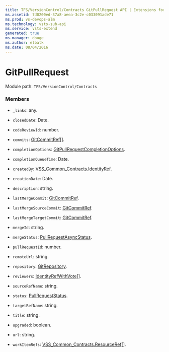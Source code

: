 ```yaml
---
title: TFS/VersionControl/Contracts GitPullRequest API | Extensions for Visual Studio Team Services
ms.assetid: 7d0200ed-37a8-aeea-3c2e-c033091ade71
ms.prod: vs-devops-alm
ms.technology: vsts-sub-api
ms.service: vsts-extend
generated: true
ms.manager: douge
ms.author: elbatk
ms.date: 08/04/2016
---
```


# GitPullRequest

Module path: `TFS/VersionControl/Contracts`


### Members

* `_links`: any. 

* `closedDate`: Date. 

* `codeReviewId`: number. 

* `commits`: [GitCommitRef](../../../TFS/VersionControl/Contracts/GitCommitRef.md)[]. 

* `completionOptions`: [GitPullRequestCompletionOptions](../../../TFS/VersionControl/Contracts/GitPullRequestCompletionOptions.md). 

* `completionQueueTime`: Date. 

* `createdBy`: [VSS_Common_Contracts.IdentityRef](../../../VSS/WebApi/Contracts/IdentityRef.md). 

* `creationDate`: Date. 

* `description`: string. 

* `lastMergeCommit`: [GitCommitRef](../../../TFS/VersionControl/Contracts/GitCommitRef.md). 

* `lastMergeSourceCommit`: [GitCommitRef](../../../TFS/VersionControl/Contracts/GitCommitRef.md). 

* `lastMergeTargetCommit`: [GitCommitRef](../../../TFS/VersionControl/Contracts/GitCommitRef.md). 

* `mergeId`: string. 

* `mergeStatus`: [PullRequestAsyncStatus](../../../TFS/VersionControl/Contracts/PullRequestAsyncStatus.md). 

* `pullRequestId`: number. 

* `remoteUrl`: string. 

* `repository`: [GitRepository](../../../TFS/VersionControl/Contracts/GitRepository.md). 

* `reviewers`: [IdentityRefWithVote](../../../TFS/VersionControl/Contracts/IdentityRefWithVote.md)[]. 

* `sourceRefName`: string. 

* `status`: [PullRequestStatus](../../../TFS/VersionControl/Contracts/PullRequestStatus.md). 

* `targetRefName`: string. 

* `title`: string. 

* `upgraded`: boolean. 

* `url`: string. 

* `workItemRefs`: [VSS_Common_Contracts.ResourceRef](../../../VSS/WebApi/Contracts/ResourceRef.md)[]. 

